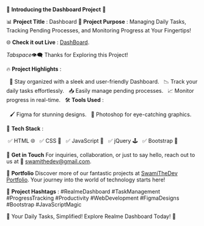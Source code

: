 🚀 **Introducing the Dashboard Project** 🚀

📊 **Project Title** : Dashboard
📌 **Project Purpose** : Managing Daily Tasks, Tracking Pending Processes, and Monitoring Progress at Your Fingertips!
 
🌐 **Check it out Live** :  [DashBoard](https://task-dashboard-swamithedev.vercel.app/).

*Tabspace*👁️‍🗨️ Thanks for Exploring this Project!

🔥 **Project Highlights** :

&nbsp; 📅 Stay organized with a sleek and user-friendly Dashboard.
&nbsp; 📉 Track your daily tasks effortlessly.
&nbsp; 📥 Easily manage pending processes.
&nbsp; 📈 Monitor progress in real-time.
&nbsp; 🛠️ **Tools Used** :

&nbsp; 🖌️ Figma for stunning designs.
&nbsp; 📸 Photoshop for eye-catching graphics.

🧩 **Tech Stack** :

&nbsp;✅ HTML 🌐
&nbsp; ✅ CSS 🎨
&nbsp; ✅ JavaScript 🔧
&nbsp; ✅ jQuery 🕹️
&nbsp; ✅ Bootstrap 📱

📧 **Get in Touch**
For inquiries, collaboration, or just to say hello, reach out to us at 📩 swamithedev@gmail.com.

🌟 **Portfolio**
Discover more of our fantastic projects at [SwamiTheDev Portfolio](https://swamithedev.vercel.app). Your journey into the world of technology starts here!

📌 **Project Hashtags** :
#RealmeDashboard #TaskManagement #ProgressTracking #Productivity #WebDevelopment #FigmaDesigns #Bootstrap #JavaScriptMagic

🚀 Your Daily Tasks, Simplified! Explore Realme Dashboard Today! 🚀
